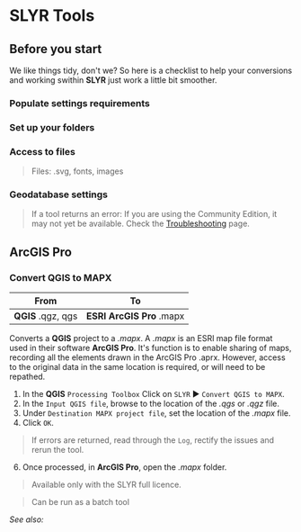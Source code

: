 # SLYR Tools #

## Before you start ##
We like things tidy, don't we? So here is a checklist to help your conversions and working swithin **SLYR** just work a little bit smoother.
### Populate settings requirements ###
### Set up your folders ###
### Access to files ###
> Files: .svg, fonts, images
### Geodatabase settings ###

> If a tool returns an error:
  > If you are using the Community Edition, it may not yet be available.
  > Check the [Troubleshooting](https://slyr.north-road.com/user_guide/troubleshooting) page.

<!---## Group ##
### Tool ###
| From | To |
| ---- | ---|
| ESRI .mxd | QGIS .qgz | 

Description

1. Instruction.
2. Instruction.

> This tool is available only with the SLYR full licence.

*See also:* --->

## ArcGIS Pro ##
### Convert QGIS to MAPX ###

| From | To |
| ---- | ---|
| **QGIS** .qgz, qgs | **ESRI ArcGIS Pro** .mapx |

Converts a **QGIS** project to a *.mapx*. A *.mapx* is an ESRI map file format used in their software **ArcGIS Pro**. It's function is to enable sharing of maps, recording all the elements drawn in the ArcGIS Pro .aprx. However, access to the original data in the same location is required, or will need to be repathed. 

1. In the **QGIS** `Processing Toolbox` Click on `SLYR` ▶️ `Convert QGIS to MAPX`.
2. In the `Input QGIS file`, browse to the location of the *.qgs* or *.qgz* file.
3. Under `Destination MAPX project file`, set the location of the *.mapx* file.
4. Click `OK`. 
> If errors are returned, read through the `Log`, rectify the issues and rerun the tool.
6. Once processed, in **ArcGIS Pro**, open the *.mapx* folder.

> Available only with the SLYR full licence.

> Can be run as a batch tool 

*See also:*
